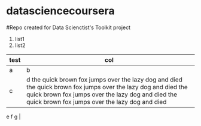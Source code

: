datasciencecoursera
===================

#Repo created for Data Scienctist's Toolkit project

1. list1
2. list2

| test | col |
| --- | --- |
| a | b |
| c | d the quick brown fox jumps over the lazy dog and died the quick brown fox jumps over the lazy dog and died the quick brown fox jumps over the lazy dog and died the quick brown fox jumps over the lazy dog and died |
 e
 f
g |
